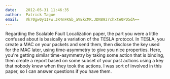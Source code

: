 ```yaml
---
date:    2012-05-31 11:46:35
author:  Patrick Tague
email:   Vk70gw0y1IFw.JR4nFKGb_aVEkcMK.JDN89zrchxte0PD5dA==
---
```


Regarding the Scalable Fault Localization paper, the part you were a
little confused about is basically a variation of the TESLA protocol.
In TESLA, you create a MAC on your packets and send them, then
disclose the key used for the MAC later, using time-asymmetry to give
you nice properties.  Here, you're getting similar time-asymmetry by
taking some action that is binding, then create a report based on some
subset of your past actions using a key that nobody knew when they
took the actions.  I was sort of involved in this paper, so I can
answer questions if you have them.
